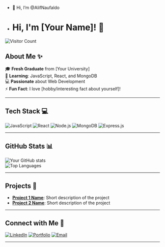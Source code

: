 - 👋 Hi, I’m @AlifNaufaldo

- # Hi, I'm [Your Name]! 👋

![Visitor Count](https://komarev.com/ghpvc/?username=yourusername&label=Profile%20Views&color=0e75b6&style=flat)

## About Me ✨
🎓 **Fresh Graduate** from [Your University]  
🌱 **Learning**: JavaScript, React, and MongoDB  
💻 **Passionate** about Web Development  
⚡ **Fun Fact**: I love [hobby/interesting fact about yourself]!  

---

## Tech Stack 💻
![JavaScript](https://img.shields.io/badge/-JavaScript-F7DF1E?logo=javascript&logoColor=black&style=flat-square)
![React](https://img.shields.io/badge/-React-61DAFB?logo=react&logoColor=black&style=flat-square)
![Node.js](https://img.shields.io/badge/-Node.js-339933?logo=node.js&logoColor=white&style=flat-square)
![MongoDB](https://img.shields.io/badge/-MongoDB-47A248?logo=mongodb&logoColor=white&style=flat-square)
![Express.js](https://img.shields.io/badge/-Express.js-000000?logo=express&logoColor=white&style=flat-square)

---

## GitHub Stats 📊
![Your GitHub stats](https://github-readme-stats.vercel.app/api?username=yourusername&show_icons=true&theme=radical)  
![Top Languages](https://github-readme-stats.vercel.app/api/top-langs/?username=yourusername&layout=compact&theme=radical)

---

## Projects 🚀
- **[Project 1 Name](#)**: Short description of the project  
- **[Project 2 Name](#)**: Short description of the project  

---

## Connect with Me 🤝
[![LinkedIn](https://img.shields.io/badge/-LinkedIn-0A66C2?logo=linkedin&logoColor=white&style=flat-square)](https://linkedin.com/in/yourprofile)
[![Portfolio](https://img.shields.io/badge/-Portfolio-000000?logo=vercel&logoColor=white&style=flat-square)](https://yourportfolio.com)
[![Email](https://img.shields.io/badge/-Email-D14836?logo=gmail&logoColor=white&style=flat-square)](mailto:youremail@example.com)

---


<!---
AlifNaufaldo/AlifNaufaldo is a ✨ special ✨ repository because its `README.md` (this file) appears on your GitHub profile.
You can click the Preview link to take a look at your changes.
--->
